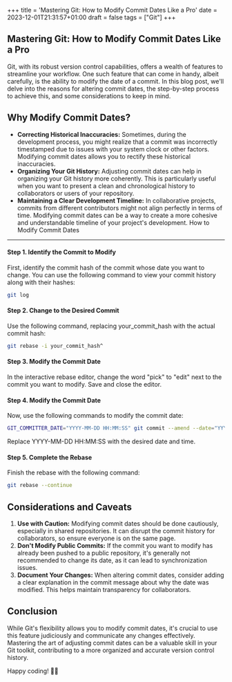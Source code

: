 +++
title = 'Mastering Git: How to Modify Commit Dates Like a Pro'
date = 2023-12-01T21:31:57+01:00
draft = false
tags = ["Git"]
+++

## Mastering Git: How to Modify Commit Dates Like a Pro
Git, with its robust version control capabilities, offers a wealth of features to streamline your workflow. One such feature that can come in handy, albeit carefully, is the ability to modify the date of a commit. In this blog post, we'll delve into the reasons for altering commit dates, the step-by-step process to achieve this, and some considerations to keep in mind.

## Why Modify Commit Dates?
- **Correcting Historical Inaccuracies:**
Sometimes, during the development process, you might realize that a commit was incorrectly timestamped due to issues with your system clock or other factors. Modifying commit dates allows you to rectify these historical inaccuracies.
- **Organizing Your Git History:**
Adjusting commit dates can help in organizing your Git history more coherently. This is particularly useful when you want to present a clean and chronological history to collaborators or users of your repository.
- **Maintaining a Clear Development Timeline:**
In collaborative projects, commits from different contributors might not align perfectly in terms of time. Modifying commit dates can be a way to create a more cohesive and understandable timeline of your project's development.
How to Modify Commit Dates

----
#### Step 1. Identify the Commit to Modify
First, identify the commit hash of the commit whose date you want to change. You can use the following command to view your commit history along with their hashes:

```bash
git log
```

#### Step 2. Change to the Desired Commit
Use the following command, replacing your_commit_hash with the actual commit hash:

```bash
git rebase -i your_commit_hash^
```

#### Step 3. Modify the Commit Date
In the interactive rebase editor, change the word "pick" to "edit" next to the commit you want to modify. Save and close the editor.

#### Step 4. Modify the Commit Date
Now, use the following commands to modify the commit date:

```bash
GIT_COMMITTER_DATE="YYYY-MM-DD HH:MM:SS" git commit --amend --date="YYYY-MM-DD HH:MM:SS"
```
Replace YYYY-MM-DD HH:MM:SS with the desired date and time.

#### Step 5. Complete the Rebase
Finish the rebase with the following command:

```bash
git rebase --continue
```

## Considerations and Caveats
1. **Use with Caution:**
Modifying commit dates should be done cautiously, especially in shared repositories. It can disrupt the commit history for collaborators, so ensure everyone is on the same page.
2. **Don't Modify Public Commits:**
If the commit you want to modify has already been pushed to a public repository, it's generally not recommended to change its date, as it can lead to synchronization issues.
3. **Document Your Changes:**
When altering commit dates, consider adding a clear explanation in the commit message about why the date was modified. This helps maintain transparency for collaborators.

## Conclusion
While Git's flexibility allows you to modify commit dates, it's crucial to use this feature judiciously and communicate any changes effectively. Mastering the art of adjusting commit dates can be a valuable skill in your Git toolkit, contributing to a more organized and accurate version control history. 

Happy coding! 🐼✨
